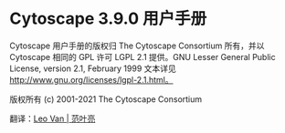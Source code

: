 # Cytoscape 3.9.0 用户手册

Cytoscape 用户手册的版权归 The Cytoscape Consortium 所有，并以 Cytoscape 相同的 GPL 许可 LGPL 2.1 提供。GNU Lesser General Public License, version 2.1, February 1999 文本详见 http://www.gnu.org/licenses/lgpl-2.1.html。

版权所有 (c) 2001-2021 The Cytoscape Consortium

翻译：[Leo Van | 范叶亮](https://leovan.me)
